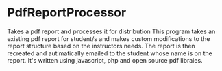 # PdfReportProcessor
Takes a pdf report and processes it for distribution
This program takes an existing pdf report for student/s and makes custom modifications to the report structure based on the instructors needs. 
The report is then recreated and autimatically emailed to the student whose name is on the report. It's written using javascript, php and open source pdf libraies.
